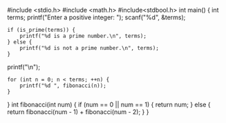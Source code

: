 #include <stdio.h>
#include <math.h>
#include<stdbool.h>
int main()
 {
    int terms;
    printf("Enter a positive integer: ");
    scanf("%d", &terms);

    if (is_prime(terms)) {
        printf("%d is a prime number.\n", terms);
    } else {
        printf("%d is not a prime number.\n", terms);
    }
printf("\n");
  

    for (int n = 0; n < terms; ++n) {
        printf("%d ", fibonacci(n));
    }
}
int fibonacci(int num)
{
    if (num == 0 || num == 1) {
        return num;
    } else {
        return fibonacci(num - 1) + fibonacci(num - 2);
    }
}
